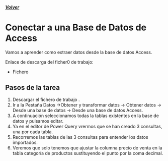 ##### [Volver](/Curso-de-Herramientas-analiticas-para-auditoria-I/pages/Indice_curso.html)
<script src="https://kit.fontawesome.com/065728df02.js" crossorigin="anonymous"></script>

# Conectar a una Base de Datos de Access
 
Vamos a aprender como extraer datos desde la base de datos Access.

Enlace de descarga del ficher0 de trabajo:  

* Fichero  <a href="/Curso-de-Herramientas-analiticas-para-auditoria-I/downloads/8.Ventas_Detalle_Transaccion.accdb"><i class="fas fa-database"></i></a> 


## Pasos de la tarea 

1. Descargar el fichero de trabajo .
2. Ir a la Pestaña Datos ->Obtener y transformar datos -> Obtener 
datos -> Desde una base de datos -> Desde una base de datos Access.
3. A continuación seleccionamos todas la tablas existentes en la base de datos y pulsamos editar.
4. Ya en el editor de Power Query vrermos que se han creado 3 consultas, una por cada tabla.
5. Recorremos las tablas de las 3 consultas para entender los datos importados.
6. Veremos que solo tenemos que ajustar la columna precio de venta en la tabla categoría de productos sustituyendo el punto por la coma decimal.



